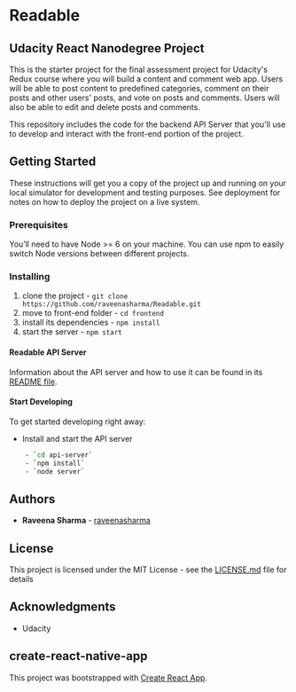# Readable
## Udacity React Nanodegree Project 

This is the starter project for the final assessment project for Udacity's Redux course where you will build a content and comment web app. Users will be able to post content to predefined categories, comment on their posts and other users' posts, and vote on posts and comments. Users will also be able to edit and delete posts and comments.

This repository includes the code for the backend API Server that you'll use to develop and interact with the front-end portion of the project.


## Getting Started

These instructions will get you a copy of the project up and running on your local simulator for development and testing purposes. See deployment for notes on how to deploy the project on a live system.

### Prerequisites

You’ll need to have Node >= 6 on your machine. You can use npm to easily switch Node versions between different projects.

### Installing

1. clone the project - `git clone https://github.com/raveenasharma/Readable.git`
2. move to front-end folder - `cd frontend`
3. install its dependencies - `npm install`
4. start the server - `npm start`

#### Readable API Server

Information about the API server and how to use it can be found in its [README file](api-server/README.md).

#### Start Developing

To get started developing right away:

* Install and start the API server
```bash
    - `cd api-server`
    - `npm install`
    - `node server`
```

## Authors

* **Raveena Sharma** - [raveenasharma](https://github.com/raveenasharma)

## License

This project is licensed under the MIT License - see the [LICENSE.md](LICENSE.md) file for details

## Acknowledgments

* Udacity 

## create-react-native-app

This project was bootstrapped with [Create React App](https://github.com/facebookincubator/create-react-app).
